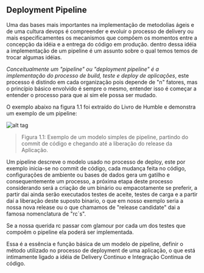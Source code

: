 ## Deployment Pipeline

Uma das bases mais importantes na implementação de metodolias ágeis e de uma cultura devops é compreender e evoluir o processo de delivery ou mais especificamentes os mecanismos que compõem os momentos entre a concepção da idéia e a entrega do código em produção. dentro dessa idéia a implementação de um pipeline é um assunto sobre o qual temos temos de trocar algumas idéias.

*Conceitualmente um "pipeline" ou "deployment pipeline" é a implementação do processo de build, teste e deploy de aplicações*, este processo é distindo em cada organização pois depende de "n" fatores, mas o princípio básico envolvido é sempre o mesmo, entender isso é começar a entender o processo para que ai sim ele possa ser mudado.

O exemplo abaixo na figura 1.1 foi extraído do Livro de Humble e demonstra um exemplo de um pipeline:

![alt tag](https://github.com/helcorin/secdevops/raw/master/content/concepts/images/1.1-pipeline.png)

> Figura 1.1: Exemplo de um modelo simples de pipeline, partindo do commit de código e chegando até a liberação do release da Aplicação.

Um pipeline descreve o modelo usado no processo de deploy, este por exemplo inicia-se no commit de código, cada mudança feita no código, configurações de ambiente ou bases de dados gera um gatilho e consequentemente um processo, a próxima etapa deste processo considerando será a criação de um binário ou empacotamente se preferir, a partir dai ainda serão executados testes de aceite, testes de carga e a partir daí a liberação deste suposto binario, o que em nosso exemplo seria a nossa nova release ou o que chamamos de "release candidate" dai a famosa nomenclatura de "rc`s". 

Se a nossa querida rc passar com glamour por cada um dos testes que compoẽm o pipeline ela poderá ser implementada.

Essa é a essência e função básica de um modelo de pipeline, definir o método utilizado no processo de deployment de uma aplicação, o que está intimamente ligado a idéia de Delivery Continuo  e Integração Continua de código.

